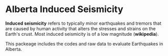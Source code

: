 # Alberta Induced Seismicity

**Induced seismicity** refers to typically minor earthquakes and tremors that are caused by human activity that alters the stresses and strains on the Earth's crust. Most induced seismicity is of a low magnitude (**wikipedia**).

This packeage includes the codes and raw data to evaluate Earthquakes in Alberta.
